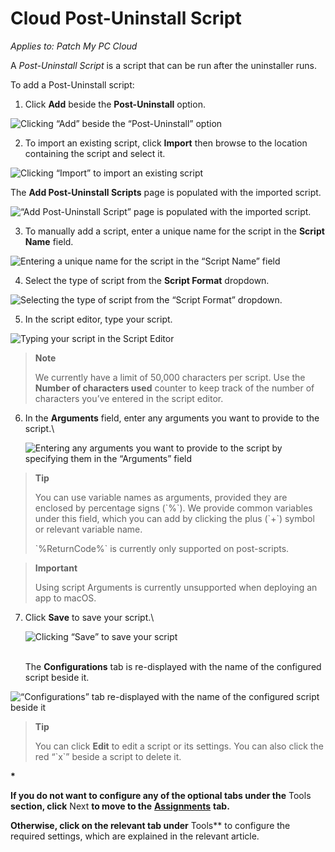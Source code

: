 # Cloud Post-Uninstall Script

_Applies to: Patch My PC Cloud_

A _Post-Uninstall Script_ is a script that can be run after the uninstaller runs.

To add a Post-Uninstall script:

1. Click **Add** beside the **Post-Uninstall** option.

![Clicking “Add” beside the “Post-Uninstall” option](../../../../../.gitbook/assets/image-\(2608\).png)

2. To import an existing script, click **Import** then browse to the location containing the script and select it.

![Clicking “Import” to import an existing script](../../../../../.gitbook/assets/image-\(2473\).png)

The **Add Post-Uninstall Scripts** page is populated with the imported script.

![“Add Post-Uninstall Script” page is populated with the imported script.](../../../../../.gitbook/assets/image-\(2474\).png)

3. To manually add a script, enter a unique name for the script in the **Script Name** field.

![Entering a unique name for the script in the “Script Name” field](../../../../../.gitbook/assets/image-\(2475\).png)

4. Select the type of script from the **Script Format** dropdown.

![Selecting the type of script from the “Script Format” dropdown.](../../../../../.gitbook/assets/image-\(2476\).png)

5. In the script editor, type your script.

![Typing your script in the Script Editor](../../../../../.gitbook/assets/image-\(2477\).png)

> **Note**
>
> We currently have a limit of 50,000 characters per script. Use the **Number of characters used** counter to keep track of the number of characters you’ve entered in the script editor.

6.  In the **Arguments** field, enter any arguments you want to provide to the script.\\

    ![Entering any arguments you want to provide to the script by specifying them in the “Arguments” field](../../../../../.gitbook/assets/image-\(2478\).png)

> **Tip**
>
> You can use variable names as arguments, provided they are enclosed by percentage signs (\`%\`). We provide common variables under this field, which you can add by clicking the plus (\`+\`) symbol or relevant variable name.
>
> \`%ReturnCode%\` is currently only supported on post-scripts.

> **Important**
>
> Using script Arguments is currently unsupported when deploying an app to macOS.

7.  Click **Save** to save your script.\\

    ![Clicking “Save” to save your script](../../../../../.gitbook/assets/image-\(2479\).png)

    \
    The **Configurations** tab is re-displayed with the name of the configured script beside it.

![“Configurations” tab re-displayed with the name of the configured script beside it](../../../../../.gitbook/assets/image-\(96\).png)

> **Tip**
>
> You can click **Edit** to edit a script or its settings. You can also click the red “\`x\`” beside a script to delete it.

**\***

**If you do not want to configure any of the optional tabs under the** Tools **section, click** Next **to move to the** [**Assignments**](../../cloud-assignments-deployment-tab.md) **tab.**

**Otherwise, click on the relevant tab under** Tools\*\* to configure the required settings, which are explained in the relevant article.
